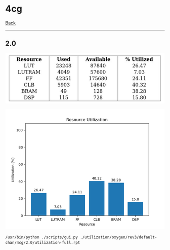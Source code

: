 # 4cg

[Back](<../rev3.md>)

---

## 2.0

<p align="center">
	<img src="../../../../../images/oxygen/rev3/default-chan/4cg/2.0/table.jpg" />
</p>

<p align="center">
	<img src="../../../../../images/oxygen/rev3/default-chan/4cg/2.0/graph.png" />
</p>

`/usr/bin/python ./scripts/gui.py ./utilization/oxygen/rev3/default-chan/4cg/2.0/utilization-full.rpt`

